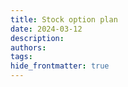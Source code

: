 ```yaml
---
title: Stock option plan
date: 2024-03-12
description: 
authors: 
tags: 
hide_frontmatter: true
---
```


